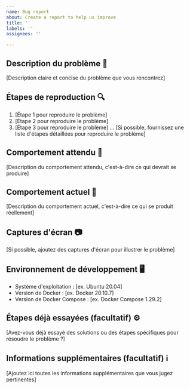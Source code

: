 ```yaml
---
name: Bug report
about: Create a report to help us improve
title: ''
labels: ''
assignees: ''

---
```


## Description du problème 🐞

[Description claire et concise du problème que vous rencontrez]

## Étapes de reproduction 🔍

1. [Étape 1 pour reproduire le problème]
2. [Étape 2 pour reproduire le problème]
3. [Étape 3 pour reproduire le problème]
...
[Si possible, fournissez une liste d'étapes détaillées pour reproduire le problème]

## Comportement attendu 🎯

[Description du comportement attendu, c'est-à-dire ce qui devrait se produire]

## Comportement actuel 🚫

[Description du comportement actuel, c'est-à-dire ce qui se produit réellement]

## Captures d'écran 📷

[Si possible, ajoutez des captures d'écran pour illustrer le problème]

## Environnement de développement 🖥️

- Système d'exploitation : [ex. Ubuntu 20.04]
- Version de Docker : [ex. Docker 20.10.7]
- Version de Docker Compose : [ex. Docker Compose 1.29.2]

## Étapes déjà essayées (facultatif) ⚙️

[Avez-vous déjà essayé des solutions ou des étapes spécifiques pour résoudre le problème ?]

## Informations supplémentaires (facultatif) ℹ️

[Ajoutez ici toutes les informations supplémentaires que vous jugez pertinentes]
